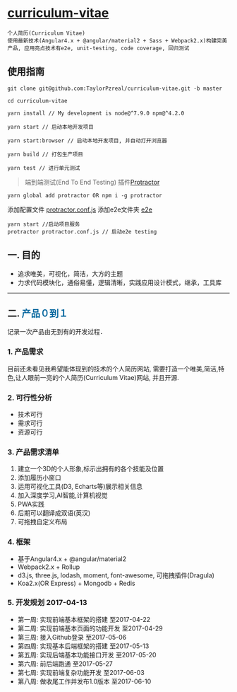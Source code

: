 # [curriculum-vitae](http://www.honeymorning.com)
    个人简历(Curriculum Vitae)
    使用最新技术(Angular4.x + @angular/material2 + Sass + Webpack2.x)构建完美产品, 应用亮点技术有e2e, unit-testing, code coverage, 回归测试

## 使用指南
```
git clone git@github.com:TaylorPzreal/curriculum-vitae.git -b master

cd curriculum-vitae

yarn install // My development is node@^7.9.0 npm@^4.2.0

yarn start // 启动本地开发项目

yarn start:browser // 启动本地开发项目, 并自动打开浏览器

yarn build // 打包生产项目

yarn test // 进行单元测试

```
> 端到端测试(End To End Testing) 插件[Protractor](http://www.protractortest.org)
```
yarn global add protractor OR npm i -g protractor
```
添加配置文件 [protractor.conf.js](./protractor.conf.js)
添加e2e文件夹 [e2e](./e2e)

```
yarn start //启动项目服务
protractor protractor.conf.js // 启动e2e testing
```


## 一. 目的
- 追求唯美，可视化，简洁，大方的主题
- 力求代码模块化，通俗易懂，逻辑清晰，实践应用设计模式，继承，工具库
---
## 二. <font color=#07689f> 产品０到１</font>
记录一次产品由无到有的开发过程．

### 1. 产品需求
目前还未看见我希望能体现到的技术的个人简历网站,
需要打造一个唯美,简洁,特色,让人眼前一亮的个人简历(Curriculum Vitae)网站,
并且开源.

### 2. 可行性分析
- 技术可行
- 需求可行
- 资源可行

### 3. 产品需求清单
1. 建立一个3D的个人形象,标示出拥有的各个技能及位置
2. 添加履历小窗口
3. 运用可视化工具(D3, Echarts等)展示相关信息
4. 加入深度学习,AI智能,计算机视觉
5. PWA实践
6. 后期可以翻译成双语(英汉)
7. 可拖拽自定义布局

### 4. 框架
* 基于Angular4.x + @angular/material2
* Webpack2.x + Rollup
* d3.js, three.js, lodash, moment, font-awesome, 可拖拽插件(Dragula)
* Koa2.x(OR Express) + Mongodb + Redis

### 5. 开发规划 2017-04-13
- 第一周: 实现前端基本框架的搭建 至2017-04-22
- 第二周: 实现前端基本页面的功能开发 至2017-04-29
- 第三周: 接入Github登录 至2017-05-06
- 第四周: 实现基本后端框架的搭建 至2017-05-13
- 第五周: 实现后端基本功能接口开发 至2017-05-20
- 第六周: 前后端跑通 至2017-05-27
- 第七周: 实现前端复杂功能开发 至2017-06-03
- 第八周: 做收尾工作并发布1.0版本 至2017-06-10
